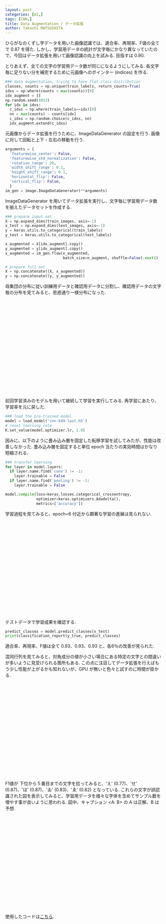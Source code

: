 ```yaml
---
layout: post
categories: [AI,]
tags: [CNN,]
title: Data Augmentation / データ拡張
author: Takashi MATSUSHITA
---
```


ひらがなのくずし字データを用いた画像認識では、適合率、再現率、F値の全てで 0.87 を得た. しかし、学習用データの統計が文字毎にかなり異なっていたので、今回はデータ拡張を用いて画像認識の向上を試みる. 目指すは 0.90.

とりあえず、全ての文字の学習用データ数が同じになるようにしてみる.
各文字毎に足りない分を補完するために元画像へのポインター (indices) を作る.

```python
### data augmentation, trying to have flat class distribution
classes, counts = np.unique(train_labels, return_counts=True)
idxs = np.where(counts < max(counts))[0]
idx_augment = []
np.random.seed(1013)
for idx in idxs:
  c_idxs = np.where(train_labels==idx)[0]
  nn = max(counts) - counts[idx]
  c_idxs = np.random.choice(c_idxs, nn)
  idx_augment.extend(c_idxs)
```

元画像からデータ拡張を行うために、ImageDataGenerator の設定を行う. 画像に対して回転と上下・左右の移動を行う.
```python
arguments = {
  'featurewise_center': False,
  'featurewise_std_normalization': False,
  'rotation_range': 20,
  'width_shift_range': 0.1,
  'height_shift_range': 0.1,
  'horizontal_flip': False,
  'vertical_flip': False,
  }
im_gen = image.ImageDataGenerator(**arguments)
```

ImageDataGenerator を用いてデータ拡張を実行し、文字毎に学習用データ数を揃えたデータセットを作成する.
```python
### prepare input set
X = np.expand_dims(train_images, axis=-1)
x_test = np.expand_dims(test_images, axis=-1)
y = keras.utils.to_categorical(train_labels)
y_test = keras.utils.to_categorical(test_labels)

x_augmented = X[idx_augment].copy()
y_augmented = y[idx_augment].copy()
x_augmented = im_gen.flow(x_augmented,
                          batch_size=n_augment, shuffle=False).next()

# prepare full set
X = np.concatenate((X, x_augmented))
y = np.concatenate((y, y_augmented))
```

母集団の分布に従い訓練用データと確認用データに分割し、確認用データの文字毎の分布を見てみると、思惑通り一様分布になった.

<div align="center">
<svg xmlns="http://www.w3.org/2000/svg" width="400" height="300" viewBox="0 0 800 600">
  {% include figures/cnn-k49-augment-sample.svg %}
</svg>
</div>

前回学習済みのモデルを用いて継続して学習を実行してみる. 再学習にあたり、学習率を元に戻した.
```python
### load the pre-trained model
model = load_model('cnn-k49-last.h5')
# reset learning rate
K.set_value(model.optimizer.lr, 1.0)
```

因みに、以下のように畳み込み層を固定した転移学習を試してみたが、性能は改善しなかった. 畳み込み層を固定すると単位 epoch 当たりの実効時間はかなり短縮される.
```python
### transfer learning
for layer in model.layers:
  if layer.name.find('conv') != -1:
    layer.trainable = False
  if layer.name.find('pooling') != -1:
    layer.trainable = False

model.compile(loss=keras.losses.categorical_crossentropy,
              optimizer=keras.optimizers.Adadelta(),
              metrics=['accuracy'])
```

学習過程を見てみると、epoch=6 付近から顕著な学習の進展は見られない.

<div align="center">
<svg xmlns="http://www.w3.org/2000/svg" width="400" height="300" viewBox="0 0 600 450">
  {% include figures/cnn-k49-augment-hist.svg %}
</svg>
</div>

テストデータで学習成果を確認する.
```python
predict_classes = model.predict_classes(x_test)
print(classification_report(y_true, predict_classes)
```
適合率、再現率、F値は全て 0.93、0.93、0.93 と、各6％の改善が見られた.

混同行列を見てみると、対角成分の値が小さい場合にある特定の文字との間違いが多いように見受けられる箇所もある. この点に注目してデータ拡張を行えばもう少し性能が上がるかも知れないが、GPU が無いと色々と試すのに時間が掛かる.

<div align="center">
<svg xmlns="http://www.w3.org/2000/svg" width="400" height="300" viewBox="0 0 600 450">
  {% include figures/cnn-k49-augment-cm.svg %}
</svg>
</div>

F1値が 下位から５番目までの文字を拾ってみると、'え' (0.77)、'せ' (0.87)、'ほ' (0.87)、'ゐ' (0.83)、'ゑ' (0.82) となっている. これらの文字が誤認識された図を表示してみると、学習用データを様々な字体を含めてサンプル数を増やす事が良いように思われる. 図中、キャプション &lt;A: B&gt; の A は正解、B は予想.

<div align="center">
<svg xmlns="http://www.w3.org/2000/svg" width="400" height="300" viewBox="0 0 600 450">
  {% include figures/cnn-k49-augment-poor.svg %}
</svg>
</div>

使用したコードは[こちら](https://github.com/takashi-matsushita/lab/blob/master/dnn/cnn-k49-augment.py).

